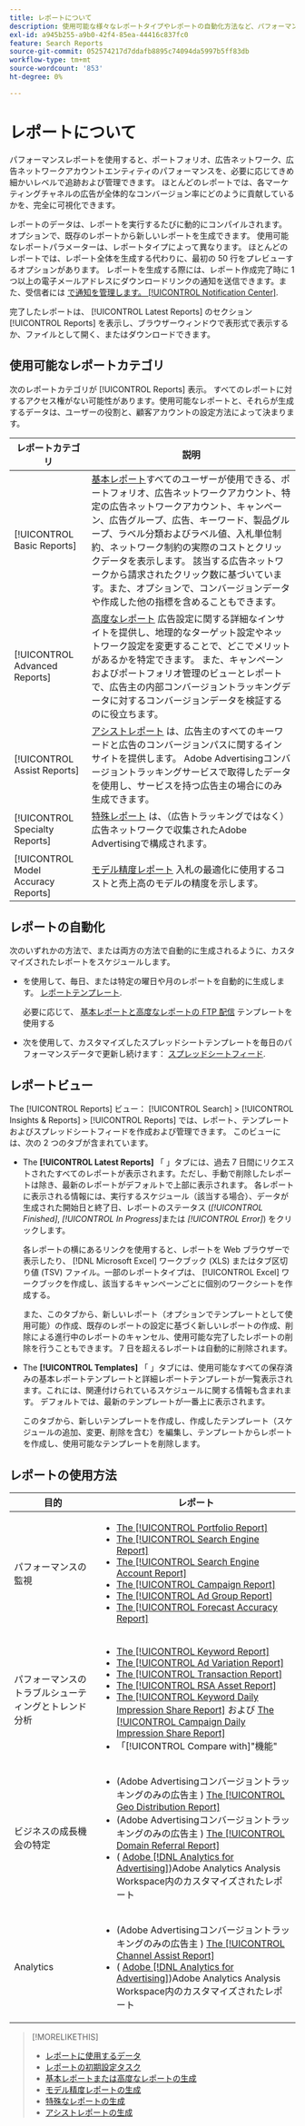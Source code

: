 ```yaml
---
title: レポートについて
description: 使用可能な様々なレポートタイプやレポートの自動化方法など、パフォーマンスレポートについて説明します。
exl-id: a945b255-a9b0-42f4-85ea-44416c837fc0
feature: Search Reports
source-git-commit: 052574217d7ddafb8895c74094da5997b5ff83db
workflow-type: tm+mt
source-wordcount: '853'
ht-degree: 0%

---
```


# レポートについて

パフォーマンスレポートを使用すると、ポートフォリオ、広告ネットワーク、広告ネットワークアカウントエンティティのパフォーマンスを、必要に応じてきめ細かいレベルで追跡および管理できます。 ほとんどのレポートでは、各マーケティングチャネルの広告が全体的なコンバージョン率にどのように貢献しているかを、完全に可視化できます。

レポートのデータは、レポートを実行するたびに動的にコンパイルされます。 オプションで、既存のレポートから新しいレポートを生成できます。 使用可能なレポートパラメーターは、レポートタイプによって異なります。 ほとんどのレポートでは、レポート全体を生成する代わりに、最初の 50 行をプレビューするオプションがあります。 レポートを生成する際には、レポート作成完了時に 1 つ以上の電子メールアドレスにダウンロードリンクの通知を送信できます。また、受信者には [で通知を管理します。 [!UICONTROL Notification Center]](/help/search-social-commerce/notifications/notification-about.md).

完了したレポートは、 [!UICONTROL Latest Reports] のセクション [!UICONTROL Reports] を表示し、ブラウザーウィンドウで表形式で表示するか、ファイルとして開く、またはダウンロードできます。

## 使用可能なレポートカテゴリ

次のレポートカテゴリが [!UICONTROL Reports] 表示。 すべてのレポートに対するアクセス権がない可能性があります。使用可能なレポートと、それらが生成するデータは、ユーザーの役割と、顧客アカウントの設定方法によって決まります。

| レポートカテゴリ | 説明 |
| ----| ---- |
| [!UICONTROL Basic Reports] | [基本レポート](/help/search-social-commerce/reports/management/basic-advanced/basic-advanced-report-about.md)すべてのユーザーが使用できる、ポートフォリオ、広告ネットワークアカウント、特定の広告ネットワークアカウント、キャンペーン、広告グループ、広告、キーワード、製品グループ、ラベル分類およびラベル値、入札単位制約、ネットワーク制約の実際のコストとクリックデータを表示します。 該当する広告ネットワークから請求されたクリック数に基づいています。また、オプションで、コンバージョンデータや作成した他の指標を含めることもできます。 |
| [!UICONTROL Advanced Reports] | [高度なレポート](/help/search-social-commerce/reports/management/basic-advanced/basic-advanced-report-about.md) 広告設定に関する詳細なインサイトを提供し、地理的なターゲット設定やネットワーク設定を変更することで、どこでメリットがあるかを特定できます。 また、キャンペーンおよびポートフォリオ管理のビューとレポートで、広告主の内部コンバージョントラッキングデータに対するコンバージョンデータを検証するのに役立ちます。 |
| [!UICONTROL Assist Reports] | [アシストレポート](/help/search-social-commerce/reports/management/assist/assist-report-about.md) は、広告主のすべてのキーワードと広告のコンバージョンパスに関するインサイトを提供します。 Adobe Advertisingコンバージョントラッキングサービスで取得したデータを使用し、サービスを持つ広告主の場合にのみ生成できます。 |
| [!UICONTROL Specialty Reports] | [特殊レポート](/help/search-social-commerce/reports/management/specialty/specialty-report-about.md) は、（広告トラッキングではなく）広告ネットワークで収集されたAdobe Advertisingで構成されます。 |
| [!UICONTROL Model Accuracy Reports] | [モデル精度レポート](/help/search-social-commerce/reports/management/model-accuracy/model-accuracy-report-about.md) 入札の最適化に使用するコストと売上高のモデルの精度を示します。 |

## レポートの自動化

次のいずれかの方法で、または両方の方法で自動的に生成されるように、カスタマイズされたレポートをスケジュールします。

* を使用して、毎日、または特定の曜日や月のレポートを自動的に生成します。 [レポートテンプレート](/help/search-social-commerce/reports/automation/templates/template-about.md).

  必要に応じて、 [基本レポートと高度なレポートの FTP 配信](/help/search-social-commerce/reports/automation/ftp-reports.md) テンプレートを使用する

* 次を使用して、カスタマイズしたスプレッドシートテンプレートを毎日のパフォーマンスデータで更新し続けます： [スプレッドシートフィード](/help/search-social-commerce/reports/automation/spreadsheet-feeds/spreadsheet-feed-about.md).

## レポートビュー

The [!UICONTROL Reports] ビュー： [!UICONTROL Search] > [!UICONTROL Insights & Reports] > [!UICONTROL Reports] では、レポート、テンプレートおよびスプレッドシートフィードを作成および管理できます。 このビューには、次の 2 つのタブが含まれています。

* The **[!UICONTROL Latest Reports]** 「 」タブには、過去 7 日間にリクエストされたすべてのレポートが表示されます。ただし、手動で削除したレポートは除き、最新のレポートがデフォルトで上部に表示されます。 各レポートに表示される情報には、実行するスケジュール（該当する場合）、データが生成された開始日と終了日、レポートのステータス (*[!UICONTROL Finished]*, *[!UICONTROL In Progress]*&#x200B;または *[!UICONTROL Error]*) をクリックします。

  各レポートの横にあるリンクを使用すると、レポートを Web ブラウザーで表示したり、 [!DNL Microsoft Excel] ワークブック (XLS) またはタブ区切り値 (TSV) ファイル。一部のレポートタイプは、 [!UICONTROL Excel] ワークブックを作成し、該当するキャンペーンごとに個別のワークシートを作成する。

  また、このタブから、新しいレポート（オプションでテンプレートとして使用可能）の作成、既存のレポートの設定に基づく新しいレポートの作成、削除による進行中のレポートのキャンセル、使用可能な完了したレポートの削除を行うこともできます。 7 日を超えるレポートは自動的に削除されます。

* The **[!UICONTROL Templates]** 「 」タブには、使用可能なすべての保存済みの基本レポートテンプレートと詳細レポートテンプレートが一覧表示されます。これには、関連付けられているスケジュールに関する情報も含まれます。 デフォルトでは、最新のテンプレートが一番上に表示されます。

  このタブから、新しいテンプレートを作成し、作成したテンプレート（スケジュールの追加、変更、削除を含む）を編集し、テンプレートからレポートを作成し、使用可能なテンプレートを削除します。

## レポートの使用方法

| 目的 | レポート |
| ---- | ---- |
| パフォーマンスの監視 | <ul><li>[The [!UICONTROL Portfolio Report]](/help/search-social-commerce/reports/management/basic-advanced/portfolio-report.md)</li><li>[The [!UICONTROL Search Engine Report]](/help/search-social-commerce/reports/management/basic-advanced/search-engine-report.md)</li><li>[The [!UICONTROL Search Engine Account Report]](/help/search-social-commerce/reports/management/basic-advanced/search-engine-account-report.md)</li><li>[The [!UICONTROL Campaign Report]](/help/search-social-commerce/reports/management/basic-advanced/campaign-report.md)</li><li>[The [!UICONTROL Ad Group Report]](/help/search-social-commerce/reports/management/basic-advanced/ad-group-report.md)</li><li>[The [!UICONTROL Forecast Accuracy Report]](/help/search-social-commerce/reports/management/model-accuracy/forecast-accuracy-report.md)</li></ul> |
| パフォーマンスのトラブルシューティングとトレンド分析 | <ul><li>[The [!UICONTROL Keyword Report]](/help/search-social-commerce/reports/management/basic-advanced/keyword-report.md)</li><li>[The [!UICONTROL Ad Variation Report]](/help/search-social-commerce/reports/management/basic-advanced/ad-variation-report.md)</li><li>[The [!UICONTROL Transaction Report]](/help/search-social-commerce/reports/management/basic-advanced/transaction-report.md)</li><li>[The [!UICONTROL RSA Asset Report]](/help/search-social-commerce/reports/management/specialty/rsa-asset-report.md)</li><li>[The [!UICONTROL Keyword Daily Impression Share Report]](/help/search-social-commerce/reports/management/specialty/keyword-daily-impression-share-report.md) および [The [!UICONTROL Campaign Daily Impression Share Report]](/help/search-social-commerce/reports/management/specialty/campaign-daily-impression-share-report.md)</li><li>「[!UICONTROL Compare with]&quot;機能&quot;</li></ul> |
| ビジネスの成長機会の特定 | <ul><li>(Adobe Advertisingコンバージョントラッキングのみの広告主 ) [The [!UICONTROL Geo Distribution Report]](/help/search-social-commerce/reports/management/basic-advanced/geo-distribution-report.md)</li><li>(Adobe Advertisingコンバージョントラッキングのみの広告主 ) [The [!UICONTROL Domain Referral Report]](/help/search-social-commerce/reports/management/basic-advanced/domain-referral-report.md)</li><li>( [Adobe [!DNL Analytics for Advertising]](https://experienceleague.adobe.com/docs/advertising/integrations/analytics/overview.html))Adobe Analytics Analysis Workspace内のカスタマイズされたレポート</li></ul> |
| Analytics | <ul><li>(Adobe Advertisingコンバージョントラッキングのみの広告主 ) [The [!UICONTROL Channel Assist Report]](/help/search-social-commerce/reports/management/assist/channel-assist-report.md)</li><li>( [Adobe [!DNL Analytics for Advertising]](https://experienceleague.adobe.com/docs/advertising/integrations/analytics/overview.html))Adobe Analytics Analysis Workspace内のカスタマイズされたレポート</li></ul> |

>[!MORELIKETHIS]
>
>* [レポートに使用するデータ](data-used-for-reports.md)
>* [レポートの初期設定タスク](initial-setup.md)
>* [基本レポートまたは高度なレポートの生成](/help/search-social-commerce/reports/management/basic-advanced/basic-advanced-report-generate.md)
>* [モデル精度レポートの生成](/help/search-social-commerce/reports/management/model-accuracy/model-accuracy-report-generate.md)
>* [特殊なレポートの生成](/help/search-social-commerce/reports/management/specialty/specialty-report-generate.md)
>* [アシストレポートの生成](/help/search-social-commerce/reports/management/assist/assist-report-generate.md)
